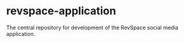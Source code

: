 # revspace-application
The central repository for development of the RevSpace social media application.
